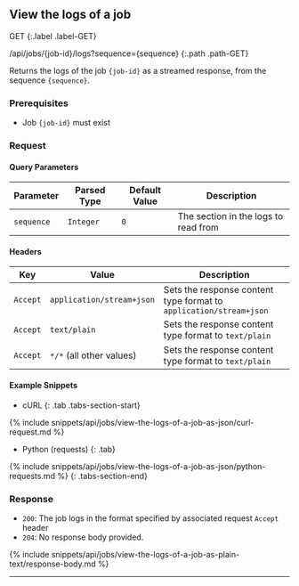 ## View the logs of a job

GET
{:.label .label-GET}

/api/jobs/{job-id}/logs?sequence={sequence}
{:.path .path-GET}

Returns the logs of the job `{job-id}` as a streamed response, from the sequence `{sequence}`.

### Prerequisites
- Job `{job-id}` must exist

### Request
#### Query Parameters

Parameter | Parsed Type | Default Value | Description
--------- | ----------- | ------------- | -----------
`sequence` | `Integer` | `0` | The section in the logs to read from

#### Headers

Key | Value | Description
--- | ----- | -----------
`Accept` | `application/stream+json` | Sets the response content type format to `application/stream+json`
`Accept` | `text/plain` | Sets the response content type format to `text/plain`
`Accept` | `*/*` (all other values) | Sets the response content type format to `text/plain`

#### Example Snippets
- cURL
{: .tab .tabs-section-start}

{% include snippets/api/jobs/view-the-logs-of-a-job-as-json/curl-request.md %}

- Python (requests)
{: .tab}

{% include snippets/api/jobs/view-the-logs-of-a-job-as-json/python-requests.md %}
{: .tabs-section-end}

### Response
- `200`: The job logs in the format specified by associated request `Accept` header
- `204`: No response body provided.

{% include snippets/api/jobs/view-the-logs-of-a-job-as-plain-text/response-body.md %}

---
